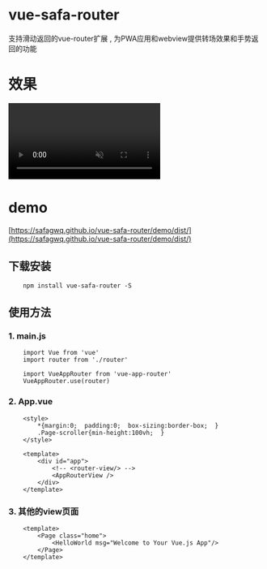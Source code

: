 # vue-safa-router
支持滑动返回的vue-router扩展 , 为PWA应用和webview提供转场效果和手势返回的功能

# 效果

<video id="video" autoplay muted>
    <source src="https://safagwq.github.io/vue-safa-router/demo/demo.mp4" type="video/mp4">
</video>


# demo
[https://safagwq.github.io/vue-safa-router/demo/dist/](https://safagwq.github.io/vue-safa-router/demo/dist/)

## 下载安装
```
    npm install vue-safa-router -S
```

## 使用方法
### 1. main.js
```
    import Vue from 'vue'
    import router from './router'

    import VueAppRouter from 'vue-app-router'
    VueAppRouter.use(router)
```

### 2. App.vue
```
    <style>
        *{margin:0;  padding:0;  box-sizing:border-box;  }
        .Page-scroller{min-height:100vh;  }
    </style>

    <template>
        <div id="app">
            <!-- <router-view/> -->
            <AppRouterView />
        </div>
    </template>
```

### 3. 其他的view页面
```
    <template>
        <Page class="home">        
            <HelloWorld msg="Welcome to Your Vue.js App"/>
        </Page>
    </template>

```

